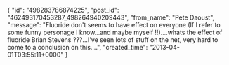  {
   "id": "498283786874225",
   "post_id": "462493170453287_498264940209443",
   "from_name": "Pete Daoust",
   "message": "Fluoride don't seems to have effect on everyone (If I refer to some funny personage I know...and maybe myself  !!)....whats the effect of fluoride Brian Stevens ???...I've seen lots of stuff on the net, very hard to come to a conclusion on this....",
   "created_time": "2013-04-01T03:55:11+0000"
 }
